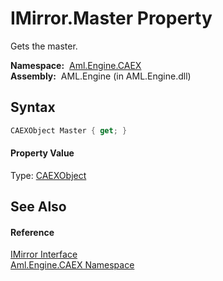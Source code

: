 IMirror.Master Property
=======================
Gets the master.

  **Namespace:**  [Aml.Engine.CAEX][1]  
  **Assembly:**  AML.Engine (in AML.Engine.dll)

Syntax
------

```csharp
CAEXObject Master { get; }
```

#### Property Value
Type: [CAEXObject][2]

See Also
--------

#### Reference
[IMirror Interface][3]  
[Aml.Engine.CAEX Namespace][1]  

[1]: ../README.md
[2]: ../CAEXObject/README.md
[3]: README.md
[4]: https://www.automationml.org
[5]: ../../icons/logoShade.png